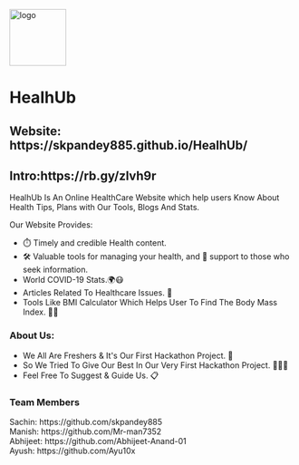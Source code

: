 <img src="https://i.postimg.cc/0jrF0hXM/2-1.png" alt="logo" width="100" height="100"> <h1> HealhUb</h1>
<h2>Website: https://skpandey885.github.io/HealhUb/ </h2>
<h2>Intro:https://rb.gy/zlvh9r</h2>
<h>HealhUb Is An Online HealthCare Website which help users Know About Health Tips, Plans with Our Tools, Blogs And Stats.</p>
  <p class="Details">Our Website Provides:</p>
  <ul>
    <li>⏱️  Timely and credible Health content.</li>
    <li>🛠️ Valuable tools for managing your health, and 🤝 support to those who seek information.</li>
    <li>World COVID-19 Stats.🌍😷</li>
     <li>Articles Related To Healthcare Issues. 📄 </li>
   <li>Tools Like BMI Calculator Which Helps User To Find The Body Mass Index. 💪🏻 </li>
  </ul>
  
  <h3>About Us: </h3>
  <ul>
  <li>We All Are Freshers & It's Our First Hackathon Project. 🤝 <br>  </li>
  <li>So We Tried To Give Our Best In Our Very First Hackathon Project. 👨🏻‍💻 <br>  </li>
   <li>Feel Free To Suggest & Guide Us. 📋 </li>
    </ul>
  <h3>Team Members </h3>
  Sachin: https://github.com/skpandey885
  <br>
  Manish: https://github.com/Mr-man7352
  <br>
  Abhijeet: https://github.com/Abhijeet-Anand-01
  <br>
  Ayush: https://github.com/Ayu10x
  
